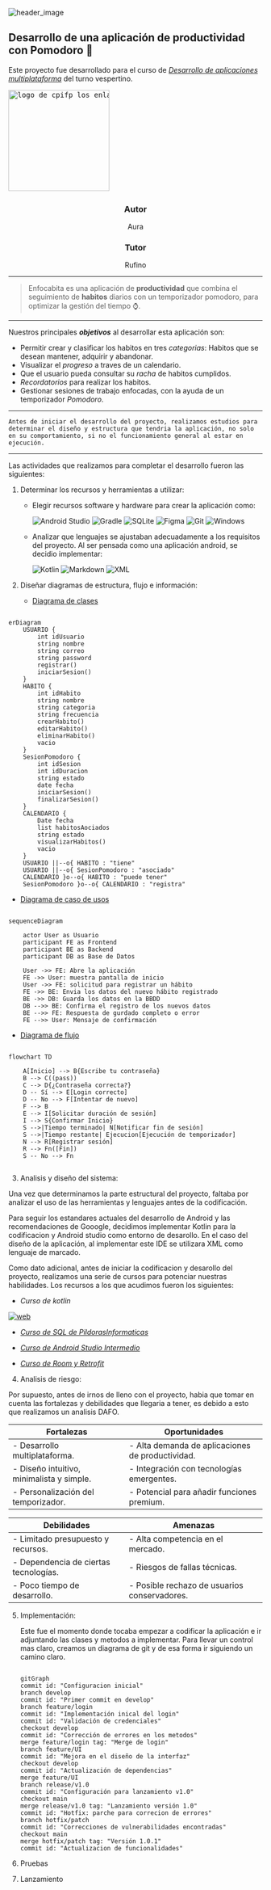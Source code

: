 ![header_image](image/header.png)

## Desarrollo de una aplicación de productividad con Pomodoro :iphone:

Este proyecto fue desarrollado para el curso de [_Desarrollo de aplicaciones multiplataforma_][enlace_curso] del turno vespertino.

<pre><img src="https://cpilosenlaces.com/wp-content/uploads/2023/03/cpifp-los-enlaces-2x.png" width="200" height="" alt="logo de cpifp los enlaces"> 
</pre>

### <center>Autor</center>

<center>Aura</center>

### <center>Tutor</center>

<center>Rufino</center>

---


> Enfocabita es una aplicación de **productividad** que combina el seguimiento de **habitos** diarios con un temporizador pomodoro, para optimizar la gestión del tiempo :watch:.

---

Nuestros principales _**objetivos**_ al desarrollar esta aplicación son:

- Permitir crear y clasificar los habitos en tres _categorias_: Habitos que se desean mantener, adquirir y abandonar.
- Visualizar el _progreso_ a traves de un calendario.
- Que el usuario pueda consultar su _racha_ de habitos cumplidos.
- _Recordatorios_ para realizar los habitos.
- Gestionar sesiones de trabajo enfocadas, con la ayuda de un temporizador _Pomodoro_.

---

    Antes de iniciar el desarrollo del proyecto, realizamos estudios para determinar el diseño y estructura que tendria la aplicación, no solo en su comportamiento, si no el funcionamiento general al estar en ejecución.

---

Las actividades que realizamos para completar el desarrollo fueron las siguientes:

1. Determinar los recursos y herramientas a utilizar:

   - Elegir recursos software y hardware para crear la aplicación como:

     ![Android Studio](https://img.shields.io/badge/android%20studio-346ac1?style=for-the-badge&logo=android%20studio&logoColor=white) ![Gradle](https://img.shields.io/badge/Gradle-02303A.svg?style=for-the-badge&logo=Gradle&logoColor=white) ![SQLite](https://img.shields.io/badge/sqlite-%2307405e.svg?style=for-the-badge&logo=sqlite&logoColor=white) ![Figma](https://img.shields.io/badge/figma-%23F24E1E.svg?style=for-the-badge&logo=figma&logoColor=white) ![Git](https://img.shields.io/badge/git-%23F05033.svg?style=for-the-badge&logo=git&logoColor=white) ![Windows](https://img.shields.io/badge/Windows-0078D6?style=for-the-badge&logo=windows&logoColor=white)

   - Analizar que lenguajes se ajustaban adecuadamente a los requisitos del proyecto. Al ser pensada como una aplicación android, se decidio implementar:

     ![Kotlin](https://img.shields.io/badge/kotlin-%237F52FF.svg?style=for-the-badge&logo=kotlin&logoColor=white) ![Markdown](https://img.shields.io/badge/markdown-%23000000.svg?style=for-the-badge&logo=markdown&logoColor=white) ![XML](https://img.shields.io/badge/XML-ffffff?style=for-the-badge&color=1bb11d)

2. Diseñar diagramas de estructura, flujo e información:
    
   - <u>Diagrama de clases</u>


```Mermaid

erDiagram
    USUARIO {
        int idUsuario
        string nombre
        string correo
        string password
        registrar()
        iniciarSesion()
    }
    HABITO {
        int idHabito
        string nombre
        string categoria
        string frecuencia
        crearHabito()
        editarHabito()
        eliminarHabito()
        vacio
    }
    SesionPomodoro {
        int idSesion
        int idDuracion
        string estado
        date fecha
        iniciarSesion()
        finalizarSesion()
    }
    CALENDARIO {
        Date fecha
        list habitosAociados
        string estado
        visualizarHabitos()
        vacio
    }
    USUARIO ||--o{ HABITO : "tiene"
    USUARIO ||--o{ SesionPomodoro : "asociado"
    CALENDARIO }o--o{ HABITO : "puede tener"
    SesionPomodoro }o--o{ CALENDARIO : "registra"

```

-   <u>Diagrama de caso de usos</u>

```Mermaid

sequenceDiagram

    actor User as Usuario
    participant FE as Frontend
    participant BE as Backend
    participant DB as Base de Datos

    User ->> FE: Abre la aplicación
    FE ->> User: muestra pantalla de inicio
    User ->> FE: solicitud para registrar un hábito
    FE ->> BE: Envia los datos del nuevo hábito registrado
    BE ->> DB: Guarda los datos en la BBDD
    DB -->> BE: Confirma el registro de los nuevos datos
    BE -->> FE: Respuesta de gurdado completo o error
    FE -->> User: Mensaje de confirmación

```

-   <u>Diagrama de flujo</u>

```Mermaid

flowchart TD

    A[Inicio] --> B{Escribe tu contraseña}
    B --> C((pass))
    C --> D{¿Contraseña correcta?}
    D -- Sí --> E[Login correcto]
    D -- No --> F[Intentar de nuevo]
    F --> B
    E --> I[Solicitar duración de sesión]
    I --> S{Confirmar Inicio}
    S -->|Tiempo terminado| N[Notificar fin de sesión]
    S -->|Tiempo restante| Ejecucion[Ejecución de temporizador]
    N --> R[Registrar sesión]
    R --> Fn([Fin])
    S -- No --> Fn


```

3. Analisis y diseño del sistema:

Una vez que determinamos la parte estructural del proyecto, faltaba por analizar el uso de las herramientas y lenguajes antes de la codificación.

Para seguir los estandares actuales del desarrollo de Android y las recomendaciones de Gooogle, decidimos implementar Kotlin para la codificacion y Android studio como entorno de desarollo. En el caso del diseño de la aplicación, al implementar este IDE se utilizara XML como lenguaje de marcado.

Como dato adicional, antes de iniciar la codificacion y desarollo del proyecto, realizamos una serie de cursos para potenciar nuestras habilidades. Los recursos a los que acudimos fueron los siguientes:

   - _Curso de kotlin_  

[![web](https://camo.githubusercontent.com/5c4776adb8c2fb72d3eaac82a756b87b76675628ea957be3d0ba99daae4b01b8/68747470733a2f2f692e696d6775722e636f6d2f6e4444703152612e6a7067)](https://www.youtube.com/watch?v=k9NndvHyUvw&list=PLU8oAlHdN5BkdfBPpNv_lVCJxJgE87cr0)

  - _[Curso de SQL de PildorasInformaticas](https://www.pildorasinformaticas.es/course/curso-sql/)_
  
  - _[Curso de Android Studio Intermedio][enlace_curso_android_studio]_
  
  - _[Curso de Room y Retrofit][enlace_curso_room]_
  

4. Analisis de riesgo:

Por supuesto, antes de irnos de lleno con el proyecto, habia que tomar en cuenta las fortalezas y debilidades que llegaria a tener, es debido a esto que realizamos un analisis DAFO.

| **Fortalezas** | **Oportunidades** |
| -------------- | ----------------- |
| - Desarrollo multiplataforma. | - Alta demanda de aplicaciones de productividad. |
| - Diseño intuitivo, minimalista y simple. | - Integración con tecnologías emergentes. |
| - Personalización del temporizador. | - Potencial para añadir funciones premium. |

| **Debilidades** | **Amenazas** |
| --------------- | ------------ |
| - Limitado presupuesto y recursos. | - Alta competencia en el mercado. |
| - Dependencia de ciertas tecnologías. | - Riesgos de fallas técnicas. |
| - Poco tiempo de desarrollo. | - Posible rechazo de usuarios conservadores. |

5. Implementación:
   
   Este fue el momento donde tocaba empezar a codificar la aplicación e ir adjuntando las clases y metodos a implementar. Para llevar un control mas claro, creamos un diagrama de git y de esa forma ir siguiendo un camino claro.

    ```Mermaid

   gitGraph
   commit id: "Configuracion inicial"
   branch develop
   commit id: "Primer commit en develop"
   branch feature/login
   commit id: "Implementación inical del login"
   commit id: "Validación de credenciales"
   checkout develop
   commit id: "Corrección de errores en los metodos"
   merge feature/login tag: "Merge de login"
   branch feature/UI
   commit id: "Mejora en el diseño de la interfaz"
   checkout develop
   commit id: "Actualización de dependencias"
   merge feature/UI
   branch release/v1.0
   commit id: "Configuración para lanzamiento v1.0"
   checkout main
   merge release/v1.0 tag: "Lanzamiento versión 1.0"
   commit id: "Hotfix: parche para correcion de errores"
   branch hotfix/patch
   commit id: "Correcciones de vulnerabilidades encontradas"
   checkout main
   merge hotfix/patch tag: "Versión 1.0.1"
   commit id: "Actualizacion de funcionalidades"

6. Pruebas
7. Lanzamiento



[enlace_curso_android_studio]: [https://youtu.be/UaR7GSNACsM?si=APX4TGHfb0qKQMJV]

[enlace_curso_room]: [https://www.youtube.com/watch?v=pMqHcrU5w80&list=PL_z8ReaP-3kSZDH645gZtONyyyXfM0gQp]

[enlace_curso]: (https://www.todofp.es/que-estudiar/familias-profesionales/informatica-comunicaciones/des-aplicaciones-multiplataforma.html)
